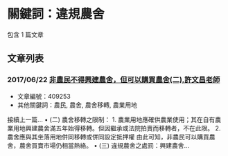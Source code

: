 # 關鍵詞：違規農舍

包含 1 篇文章

## 文章列表

### 2017/06/22 [非農民不得興建農舍，但可以購買農舍(二),許文昌老師](../../articles/409253_%E9%9D%9E%E8%BE%B2%E6%B0%91%E4%B8%8D%E5%BE%97%E8%88%88%E5%BB%BA%E8%BE%B2%E8%88%8D%EF%BC%8C%E4%BD%86%E5%8F%AF%E4%BB%A5%E8%B3%BC%E8%B2%B7%E8%BE%B2%E8%88%8D%28%E4%BA%8C%29%2C%E8%A8%B1%E6%96%87%E6%98%8C%E8%80%81%E5%B8%AB.md)
- 文章編號：409253
- 其他關鍵詞：農民, 農舍, 農舍移轉, 農業用地

接續上一篇... • (二) 農舍移轉之限制： 1. 農業用地應確供農業使用；其在自有農業用地興建農舍滿五年始得移轉。但因繼承或法院拍賣而移轉者，不在此限。 2. 農舍應與其坐落用地併同移轉或併同設定抵押權 由此可知，非農民可以購買農舍，農舍買賣市場仍相當熱絡。 • (三) 違規農舍之處罰：興建農舍...

